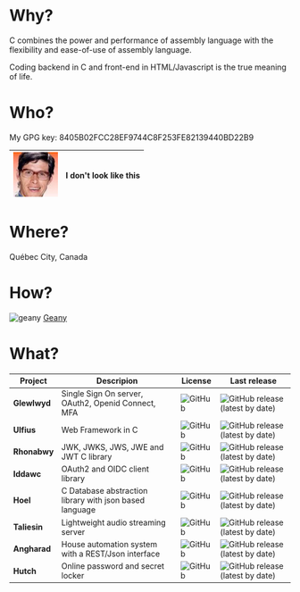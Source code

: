 # Why?

C combines the power and performance of assembly language with the flexibility and ease-of-use of assembly language.

Coding backend in C and front-end in HTML/Javascript is the true meaning of life.

# Who?

My GPG key: 8405B02FCC28EF9744C8F253FE82139440BD22B9

|![avatar](https://github.com/babelouest/babelouest/raw/master/avatar.jpeg) | I don't look like this |
|---|---|

# Where?

Québec City, Canada

# How?

![geany](https://www.geany.org/static/img/geany.svg) [Geany](https://www.geany.org/)

# What?

| Project | Descripion | License | Last release |
|---|---|---|---|
| **Glewlwyd** | Single Sign On server, OAuth2, Openid Connect, MFA | ![GitHub](https://img.shields.io/github/license/babelouest/glewlwyd?style=plastic) | ![GitHub release (latest by date)](https://img.shields.io/github/v/release/babelouest/glewlwyd?style=plastic) |
| **Ulfius** | Web Framework in C | ![GitHub](https://img.shields.io/github/license/babelouest/ulfius?style=plastic) | ![GitHub release (latest by date)](https://img.shields.io/github/v/release/babelouest/ulfius?style=plastic) |
| **Rhonabwy** | JWK, JWKS, JWS, JWE and JWT C library | ![GitHub](https://img.shields.io/github/license/babelouest/rhonabwy?style=plastic) | ![GitHub release (latest by date)](https://img.shields.io/github/v/release/babelouest/rhonabwy?style=plastic) |
| **Iddawc** | OAuth2 and OIDC client library | ![GitHub](https://img.shields.io/github/license/babelouest/iddawc?style=plastic) | ![GitHub release (latest by date)](https://img.shields.io/github/v/release/babelouest/iddawc?style=plastic) |
| **Hoel** | C Database abstraction library with json based language | ![GitHub](https://img.shields.io/github/license/babelouest/hoel?style=plastic) | ![GitHub release (latest by date)](https://img.shields.io/github/v/release/babelouest/hoel?style=plastic) |
| **Taliesin** | Lightweight audio streaming server | ![GitHub](https://img.shields.io/github/license/babelouest/taliesin?style=plastic) | ![GitHub release (latest by date)](https://img.shields.io/github/v/release/babelouest/taliesin?style=plastic) |
| **Angharad** | House automation system with a REST/Json interface | ![GitHub](https://img.shields.io/github/license/babelouest/angharad?style=plastic) | ![GitHub release (latest by date)](https://img.shields.io/github/v/release/babelouest/angharad?style=plastic) |
| **Hutch** | Online password and secret locker | ![GitHub](https://img.shields.io/github/license/babelouest/hutch?style=plastic) | ![GitHub release (latest by date)](https://img.shields.io/github/v/release/babelouest/hutch?style=plastic) |
